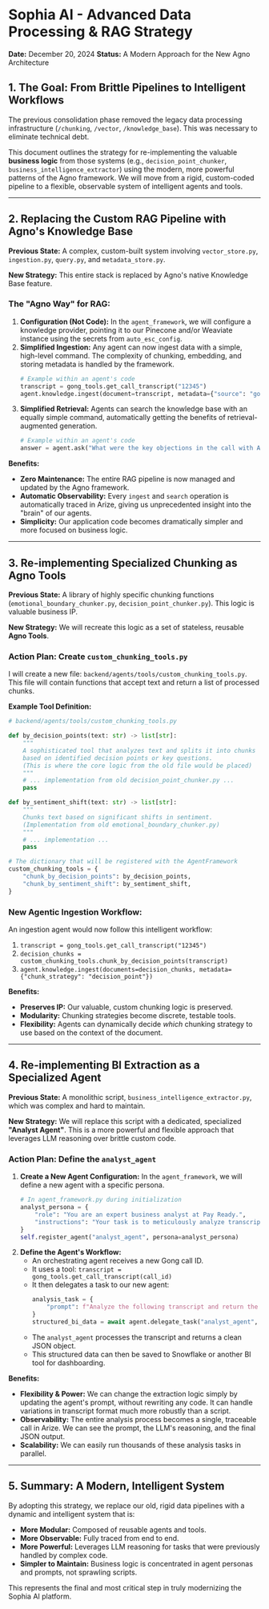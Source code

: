 # Sophia AI - Advanced Data Processing & RAG Strategy

**Date:** December 20, 2024
**Status:** A Modern Approach for the New Agno Architecture

## 1. The Goal: From Brittle Pipelines to Intelligent Workflows

The previous consolidation phase removed the legacy data processing infrastructure (`/chunking`, `/vector`, `/knowledge_base`). This was necessary to eliminate technical debt.

This document outlines the strategy for re-implementing the valuable **business logic** from those systems (e.g., `decision_point_chunker`, `business_intelligence_extractor`) using the modern, more powerful patterns of the Agno framework. We will move from a rigid, custom-coded pipeline to a flexible, observable system of intelligent agents and tools.

---

## 2. Replacing the Custom RAG Pipeline with Agno's Knowledge Base

**Previous State:** A complex, custom-built system involving `vector_store.py`, `ingestion.py`, `query.py`, and `metadata_store.py`.

**New Strategy:** This entire stack is replaced by Agno's native Knowledge Base feature.

### The "Agno Way" for RAG:

1.  **Configuration (Not Code):** In the `agent_framework`, we will configure a knowledge provider, pointing it to our Pinecone and/or Weaviate instance using the secrets from `auto_esc_config`.
2.  **Simplified Ingestion:** Any agent can now ingest data with a simple, high-level command. The complexity of chunking, embedding, and storing metadata is handled by the framework.
    ```python
    # Example within an agent's code
    transcript = gong_tools.get_call_transcript("12345")
    agent.knowledge.ingest(document=transcript, metadata={"source": "gong", "call_id": "12345"})
    ```
3.  **Simplified Retrieval:** Agents can search the knowledge base with an equally simple command, automatically getting the benefits of retrieval-augmented generation.
    ```python
    # Example within an agent's code
    answer = agent.ask("What were the key objections in the call with Acme Corp?", search_knowledge=True)
    ```

**Benefits:**
-   **Zero Maintenance:** The entire RAG pipeline is now managed and updated by the Agno framework.
-   **Automatic Observability:** Every `ingest` and `search` operation is automatically traced in Arize, giving us unprecedented insight into the "brain" of our agents.
-   **Simplicity:** Our application code becomes dramatically simpler and more focused on business logic.

---

## 3. Re-implementing Specialized Chunking as Agno Tools

**Previous State:** A library of highly specific chunking functions (`emotional_boundary_chunker.py`, `decision_point_chunker.py`). This logic is valuable business IP.

**New Strategy:** We will recreate this logic as a set of stateless, reusable **Agno Tools**.

### Action Plan: Create `custom_chunking_tools.py`

I will create a new file: `backend/agents/tools/custom_chunking_tools.py`. This file will contain functions that accept text and return a list of processed chunks.

**Example Tool Definition:**

```python
# backend/agents/tools/custom_chunking_tools.py

def by_decision_points(text: str) -> list[str]:
    """
    A sophisticated tool that analyzes text and splits it into chunks
    based on identified decision points or key questions.
    (This is where the core logic from the old file would be placed)
    """
    # ... implementation from old decision_point_chunker.py ...
    pass

def by_sentiment_shift(text: str) -> list[str]:
    """
    Chunks text based on significant shifts in sentiment.
    (Implementation from old emotional_boundary_chunker.py)
    """
    # ... implementation ...
    pass

# The dictionary that will be registered with the AgentFramework
custom_chunking_tools = {
    "chunk_by_decision_points": by_decision_points,
    "chunk_by_sentiment_shift": by_sentiment_shift,
}
```

### New Agentic Ingestion Workflow:

An ingestion agent would now follow this intelligent workflow:

1.  `transcript = gong_tools.get_call_transcript("12345")`
2.  `decision_chunks = custom_chunking_tools.chunk_by_decision_points(transcript)`
3.  `agent.knowledge.ingest(documents=decision_chunks, metadata={"chunk_strategy": "decision_point"})`

**Benefits:**
-   **Preserves IP:** Our valuable, custom chunking logic is preserved.
-   **Modularity:** Chunking strategies become discrete, testable tools.
-   **Flexibility:** Agents can dynamically decide *which* chunking strategy to use based on the context of the document.

---

## 4. Re-implementing BI Extraction as a Specialized Agent

**Previous State:** A monolithic script, `business_intelligence_extractor.py`, which was complex and hard to maintain.

**New Strategy:** We will replace this script with a dedicated, specialized **"Analyst Agent"**. This is a more powerful and flexible approach that leverages LLM reasoning over brittle custom code.

### Action Plan: Define the `analyst_agent`

1.  **Create a New Agent Configuration:** In the `agent_framework`, we will define a new agent with a specific persona.
    ```python
    # In agent_framework.py during initialization
    analyst_persona = {
        "role": "You are an expert business analyst at Pay Ready.",
        "instructions": "Your task is to meticulously analyze transcripts and documents to extract key business intelligence. You must identify decision-makers, extract competitor mentions, summarize action items, and score the overall sentiment. You must return your findings ONLY as a structured JSON object."
    }
    self.register_agent("analyst_agent", persona=analyst_persona)
    ```
2.  **Define the Agent's Workflow:**
    -   An orchestrating agent receives a new Gong call ID.
    -   It uses a tool: `transcript = gong_tools.get_call_transcript(call_id)`
    -   It then delegates a task to our new agent:
        ```python
        analysis_task = {
            "prompt": f"Analyze the following transcript and return the structured JSON: {transcript}",
        }
        structured_bi_data = await agent.delegate_task("analyst_agent", analysis_task)
        ```
    -   The `analyst_agent` processes the transcript and returns a clean JSON object.
    -   This structured data can then be saved to Snowflake or another BI tool for dashboarding.

**Benefits:**
-   **Flexibility & Power:** We can change the extraction logic simply by updating the agent's prompt, without rewriting any code. It can handle variations in transcript format much more robustly than a script.
-   **Observability:** The entire analysis process becomes a single, traceable call in Arize. We can see the prompt, the LLM's reasoning, and the final JSON output.
-   **Scalability:** We can easily run thousands of these analysis tasks in parallel.

---

## 5. Summary: A Modern, Intelligent System

By adopting this strategy, we replace our old, rigid data pipelines with a dynamic and intelligent system that is:
-   **More Modular:** Composed of reusable agents and tools.
-   **More Observable:** Fully traced from end to end.
-   **More Powerful:** Leverages LLM reasoning for tasks that were previously handled by complex code.
-   **Simpler to Maintain:** Business logic is concentrated in agent personas and prompts, not sprawling scripts.

This represents the final and most critical step in truly modernizing the Sophia AI platform. 